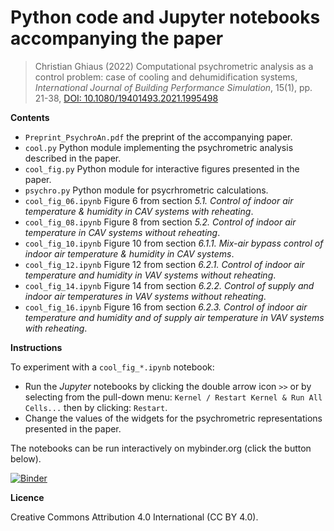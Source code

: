 # Python code and Jupyter notebooks accompanying the paper

> Christian Ghiaus (2022) Computational psychrometric analysis as a control problem: case of cooling and dehumidification systems, *International Journal of Building Performance Simulation*, 15(1), pp. 21-38, [DOI: 10.1080/19401493.2021.1995498](https://doi.org/10.1080/19401493.2021.1995498)


**Contents**

- `Preprint_PsychroAn.pdf` the preprint of the accompanying paper.
- `cool.py` Python module implementing the psychrometric analysis described in the paper.
- `cool_fig.py` Python module for interactive figures presented in the paper.
- `psychro.py` Python module for psycrhrometric calculations.
- `cool_fig_06.ipynb` Figure 6 from section *5.1. Control of indoor air temperature & humidity in CAV systems with reheating*.
- `cool_fig_08.ipynb` Figure 8 from section *5.2. Control of indoor air temperature in CAV systems without reheating*.
- `cool_fig_10.ipynb` Figure 10 from section *6.1.1. Mix-air bypass control of indoor air temperature & humidity in CAV systems*.
- `cool_fig_12.ipynb` Figure 12 from section *6.2.1. Control of indoor air temperature and humidity in VAV systems without reheating*.
- `cool_fig_14.ipynb` Figure 14 from section *6.2.2. Control of supply and indoor air temperatures in VAV systems without reheating*.
- `cool_fig_16.ipynb` Figure 16 from section *6.2.3. Control of indoor air temperature and humidity and of supply air temperature in VAV systems with reheating*.


**Instructions**

To experiment with a `cool_fig_*.ipynb` notebook:
- Run the *Jupyter* notebooks by clicking the double arrow icon `>>` or by selecting from the pull-down menu: `Kernel / Restart Kernel & Run All Cells...` then by clicking: `Restart`.
- Change the values of the widgets for the psychrometric representations presented in the paper.

The notebooks can be run interactively on mybinder.org (click the button below).

[![Binder](https://mybinder.org/badge_logo.svg)](https://mybinder.org/v2/zenodo/10.5281/zenodo.5236450/)


**Licence**

Creative Commons Attribution 4.0 International (CC BY 4.0).